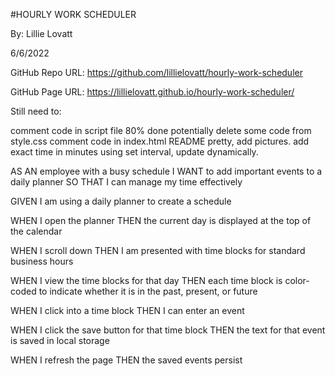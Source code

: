#HOURLY WORK SCHEDULER

By: Lillie Lovatt

6/6/2022

GitHub Repo URL: https://github.com/lillielovatt/hourly-work-scheduler

GitHub Page URL: https://lillielovatt.github.io/hourly-work-scheduler/


Still need to: 

comment code in script file 80% done
potentially delete some code from style.css
comment code in index.html
README pretty, add pictures.
add exact time in minutes using set interval, update dynamically.






AS AN employee with a busy schedule
I WANT to add important events to a daily planner
SO THAT I can manage my time effectively


GIVEN I am using a daily planner to create a schedule

WHEN I open the planner
THEN the current day is displayed at the top of the calendar

WHEN I scroll down
THEN I am presented with time blocks for standard business hours

WHEN I view the time blocks for that day
THEN each time block is color-coded to indicate whether it is in the past, present, or future

WHEN I click into a time block
THEN I can enter an event

WHEN I click the save button for that time block
THEN the text for that event is saved in local storage

WHEN I refresh the page
THEN the saved events persist

